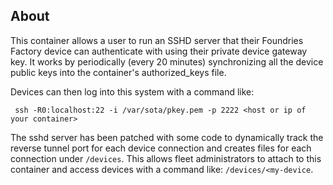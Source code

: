 ## About

This container allows a user to run an SSHD server that their Foundries
Factory device can authenticate with using their private device gateway key.
It works by periodically (every 20 minutes) synchronizing all the device
public keys into the container's authorized_keys file.

Devices can then log into this system with a command like:
~~~
 ssh -R0:localhost:22 -i /var/sota/pkey.pem -p 2222 <host or ip of your container>
~~~

The sshd server has been patched with some code to dynamically track the
reverse tunnel port for each device connection and creates files for each
connection under `/devices`. This allows fleet administrators to attach to
this container and access devices with a command like: `/devices/<my-device`.
